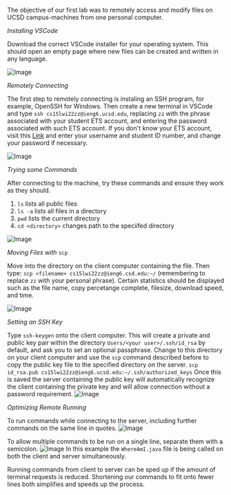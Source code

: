 The objective of our first lab was to remotely access and modify files on UCSD campus-machines from one personal computer.

*Installing VSCode*

Download the correct VSCode installer for your operating system. This should open an empty page where new files can be created and written in any language.

![Image](https://i.gyazo.com/1b658b1e105963ab1d3ca846d61353df.png)

*Remotely Connecting*

The first step to remotely connecting is instaling an SSH program, for example, OpenSSH for Windows.
Then create a new terminal in VSCode and type ```ssh cs15lwi22zz@ieng6.ucsd.edu```, replacing ```zz``` with the phrase associated with your student ETS account, and entering the password associated with such ETS account. If you don't know your ETS account, visit this [Link](https://sdacs.ucsd.edu/~icc/index.php) and enter your username and student ID number, and change your password if necessary. 

![Image](https://i.gyazo.com/6ebe06beeb7c622d365c6cb6c4b9cd99.png)

*Trying some Commands*

After connecting to the machine, try these commands and ensure they work as they should.

1. ```ls``` lists all public files
2. ```ls -a``` lists all files in a directory
3. ```pwd``` lists the current directory
4. ```cd <directory>``` changes path to the speciifed directory

![Image](https://i.gyazo.com/635f21d971149ccfd4a9bfde88217047.png)

*Moving Files with* ```scp```

Move into the directory on the client computer containing the file. Then type:
```scp <filename> cs15lwi22zz@ieng6.csd.edu:~/``` 
(remembering to replace ```zz``` with your personal phrase).
Certain statistics should be displayed such as the file name, copy percetange complete, filesize, download speed, and time.

![Image](https://i.gyazo.com/2e7a8b278f7fee8890c01cd8eb285589.png)

*Setting an SSH Key*

Type ```ssh-keygen``` onto the client computer. This will create a private and public key pair within the directory ```Users/<your user>/.ssh/id_rsa``` by default, and ask you to set an optional passphrase.
Change to this directory on your client computer and use the ```scp``` command described before to copy the public key file to the specified directory on the server.
```scp id_rsa.pub cs15lwi22zz@ieng6.ucsd.edu:~/.ssh/authorized_keys```
Once this is saved the server containing the public key will automatically recognize the client containing the private key and will allow connection without a password requirement.
![Image](https://i.gyazo.com/a60598dadd98218b4d982e11f17ce019.png)

*Optimizing Remote Running*

To run commands while connecting to the server, including further commands on the same line in quotes.
![Image](https://i.gyazo.com/ea9fd31542ee332dda199e35a18bd718.png)

To allow multiple commands to be run on a single line, separate them with a semicolon.
![Image](https://i.gyazo.com/aa02decb75b8a06c1cd78a564c49cdf9.png)
In this example the ```WhereAmI.java``` file is being called on both the client and server simultaneously.

Running commands from client to server can be sped up if the amount of terminal requests is reduced.
Shortening our commands to fit onto fewer lines both simplifies and speeds up the process.
